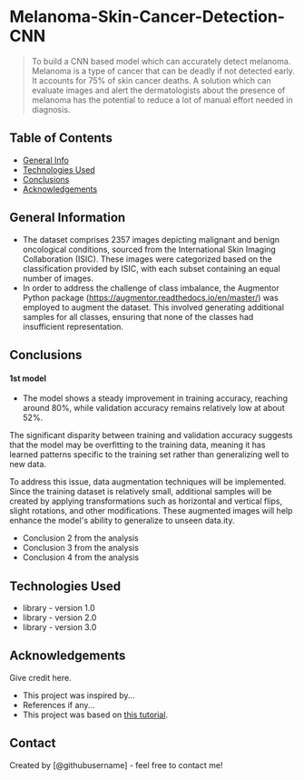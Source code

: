 # Melanoma-Skin-Cancer-Detection-CNN
> To build a CNN based model which can accurately detect melanoma. Melanoma is a type of cancer that can be deadly if not detected early. It accounts for 75% of skin cancer deaths. A solution which can evaluate images and alert the dermatologists about the presence of melanoma has the potential to reduce a lot of manual effort needed in diagnosis.


## Table of Contents
* [General Info](#general-information)
* [Technologies Used](#technologies-used)
* [Conclusions](#conclusions)
* [Acknowledgements](#acknowledgements)

<!-- You can include any other section that is pertinent to your problem -->

## General Information
- The dataset comprises 2357 images depicting malignant and benign oncological conditions, sourced from the International Skin Imaging Collaboration (ISIC). These images were categorized based on the classification provided by ISIC, with each subset containing an equal number of images.
- In order to address the challenge of class imbalance, the Augmentor Python package (https://augmentor.readthedocs.io/en/master/) was employed to augment the dataset. This involved generating additional samples for all classes, ensuring that none of the classes had insufficient representation.


<!-- You don't have to answer all the questions - just the ones relevant to your project. -->

## Conclusions
 #### 1st model
- The model shows a steady improvement in training accuracy, reaching around 80%, while validation accuracy remains relatively low at about 52%.

The significant disparity between training and validation accuracy suggests that the model may be overfitting to the training data, meaning it has learned patterns specific to the training set rather than generalizing well to new data.

To address this issue, data augmentation techniques will be implemented. Since the training dataset is relatively small, additional samples will be created by applying transformations such as horizontal and vertical flips, slight rotations, and other modifications. These augmented images will help enhance the model's ability to generalize to unseen data.ity.
- Conclusion 2 from the analysis
- Conclusion 3 from the analysis
- Conclusion 4 from the analysis

<!-- You don't have to answer all the questions - just the ones relevant to your project. -->


## Technologies Used
- library - version 1.0
- library - version 2.0
- library - version 3.0

<!-- As the libraries versions keep on changing, it is recommended to mention the version of library used in this project -->

## Acknowledgements
Give credit here.
- This project was inspired by...
- References if any...
- This project was based on [this tutorial](https://www.example.com).


## Contact
Created by [@githubusername] - feel free to contact me!


<!-- Optional -->
<!-- ## License -->
<!-- This project is open source and available under the [... License](). -->

<!-- You don't have to include all sections - just the one's relevant to your project -->
